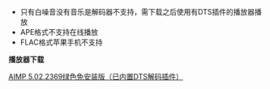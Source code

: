 - 只有白噪音没有音乐是解码器不支持，需下载之后使用有DTS插件的播放器播放
- APE格式不支持在线播放
- FLAC格式苹果手机不支持



**播放器下载**

[AIMP 5.02.2369绿色免安装版（已内置DTS解码插件）](https://pan.ssanet.cc/OneDrive/%E8%BD%AF%E4%BB%B6/%E5%BD%B1%E9%9F%B3%E6%92%AD%E6%94%BE/AIMP)

